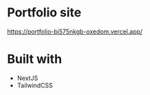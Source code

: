 # Portfolio site 
https://portfolio-bi575nkgb-oxedom.vercel.app/

# Built with
* NextJS
* TailwindCSS